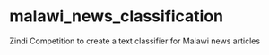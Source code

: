 # malawi_news_classification
Zindi Competition to create a text classifier for Malawi news articles
